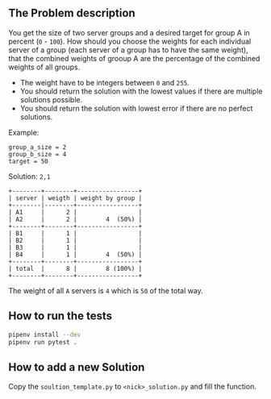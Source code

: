 ## The Problem description

You get the size of two server groups and a desired target for group A in percent (`0` - `100`).
How should you choose the weights for each individual server of a group (each server of a group has to have the same weight),
that the combined weights of grooup A are the percentage of the combined weights of all groups.

* The weight have to be integers between `0` and `255`.
* You should return the solution with the lowest values if there are multiple solutions possible.
* You should return the solution with lowest error if there are no perfect solutions.

Example:

```
group_a_size = 2
group_b_size = 4
target = 50
```

Solution: `2,1`

```
+--------+--------+-----------------+
| server | weigth | weight by group |
+--------|--------+-----------------+
| A1     |      2 |                 |
| A2     |      2 |        4  (50%) |
+--------+--------+-----------------+
| B1     |      1 |                 |
| B2     |      1 |                 |
| B3     |      1 |                 |
| B4     |      1 |        4  (50%) |
+--------+--------+-----------------+
| total  |      8 |        8 (100%) |
+--------+--------+-----------------+
```

The weight of all `A` servers is `4` which is `50` of the total way.


## How to run the tests

```bash
pipenv install --dev
pipenv run pytest .
```
## How to add a new Solution

Copy the `soultion_template.py` to `<nick>_solution.py` and fill the function.

